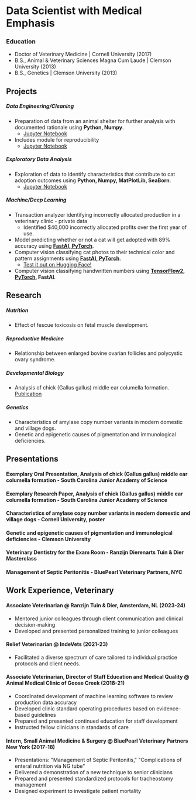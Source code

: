 # Data Scientist with Medical Emphasis

### Education
- Doctor of Veterinary Medicine | Cornell University (2017)
- B.S., Animal & Veterinary Sciences Magna Cum Laude | Clemson University (2013)
- B.S., Genetics | Clemson University (2013)

## Projects
##### Data Engineering/Cleaning
  - Preparation of data from an animal shelter for further analysis with documented rationale using **Python, Numpy**.
    + [Jupyter Notebook](https://github.com/KathrynMercer/Austin-Animal-Center-Data/blob/main/Data%20Cleaning.ipynb)
  - Includes module for reproducibility
    + [Jupyter Notebook](https://github.com/KathrynMercer/Austin-Animal-Center-Data/blob/main/Data%20Cleaning%20Module.ipynb)

##### Exploratory Data Analysis
  - Exploration of data to identify characteristics that contribute to cat adoption outcomes using **Python, Numpy, MatPlotLib, SeaBorn**.
    + [Jupyter Notebook](https://github.com/KathrynMercer/Austin-Animal-Center-Data/blob/main/Shelter%20Cat%20Outcome%20Influencers.ipynb)
 
##### Machine/Deep Learning
  - Transaction analyzer identifying incorrectly allocated production in a veterinary clinic - private data
    + Identified $40,000 incorrectly allocated profits over the first year of use.
  - Model predicting whether or not a cat will get adopted with 89% accuracy using **[FastAI, PyTorch](https://github.com/KathrynMercer/Austin-Animal-Center-Data/blob/main/Shelter%20Cat%20Outcome%20ML.ipynb)**.
  - Computer vision classifying cat photos to their technical color and pattern assignments using **[FastAI, PyTorch](https://github.com/KathrynMercer/Cat-Coat-Classifier)**.
    + [Test it out on Hugging Face!](https://huggingface.co/spaces/KathrynMercer/CatPatternClassifier)
  - Computer vision classifying handwritten numbers using **[TensorFlow2](https://github.com/KathrynMercer/MNIST/blob/main/MNIST-TensorFlow2.ipynb), [PyTorch](https://github.com/KathrynMercer/MNIST/blob/main/MNIST-PyTorch.ipynb), FastAI**.
    
## Research
##### Nutrition 
  + Effect of fescue toxicosis on fetal muscle development.

##### Reproductive Medicine 
  + Relationship between enlarged bovine ovarian follicles and polycystic ovary syndrome.

##### Developmental Biology  
  + Analysis of chick (Gallus gallus) middle ear columella formation. [Publication](https://bmcdevbiol.biomedcentral.com/articles/10.1186/1471-213X-10-16)

##### Genetics
  + Characteristics of amylase copy number variants in modern domestic and village dogs.
  + Genetic and epigenetic causes of pigmentation and immunological deficiencies.

## Presentations
#### Exemplary Oral Presentation, Analysis of chick (Gallus gallus) middle ear columella formation - South Carolina Junior Academy of Science
#### Exemplary Research Paper, Analysis of chick (Gallus gallus) middle ear columella formation - South Carolina Junior Academy of Science
#### Characteristics of amylase copy number variants in modern domestic and village dogs - Cornell University, poster
#### Genetic and epigenetic causes of pigmentation and immunological deficiencies - Clemson University
#### Veterinary Dentistry for the Exam Room - Ranzijn Dierenarts Tuin & Dier Masterclass
#### Management of Septic Peritonitis - BluePearl Veterinary Partners, NYC

## Work Experience, Veterinary
#### Associate Veterinarian @ Ranzijn Tuin & Dier, Amsterdam, NL (2023-24)
- Mentored junior colleagues through client communication and clinical decision-making
- Developed and presented personalized training to junior colleagues

#### Relief Veterinarian @ IndeVets (2021-23)
- Facilitated a diverse spectrum of care tailored to individual practice protocols and client needs.

#### Associate Veterinarian, Director of Staff Education and Medical Quality @ Animal Medical Clinic of Goose Creek (2018-21)
- Coordinated development of machine learning software to review production data accuracy
- Developed clinic standard operating procedures based on evidence-based guidelines
- Prepared and presented continued education for staff development
- Instructed fellow clinicians in standards of care

#### Intern, Small Animal Medicine & Surgery @ BluePearl Veterinary Partners New York (2017-18)
- Presentations: "Management of Septic Peritonitis," "Complications of enteral nutrition via NG tube"
- Delivered a demonstration of a new technique to senior clinicians
- Prepared and presented standardized protocols for tracheostomy management
- Designed experiment to investigate patient mortality
